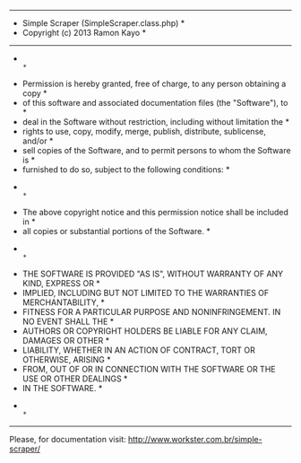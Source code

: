 ********************************************************************************
* Simple Scraper (SimpleScraper.class.php)                                     *
* Copyright (c) 2013 Ramon Kayo                                                *
********************************************************************************
*                                                                              *
* Permission is hereby granted, free of charge, to any person obtaining a copy * 
* of this software and associated documentation files (the "Software"), to     *
* deal in the Software without restriction, including without limitation the   *
* rights to use, copy, modify, merge, publish, distribute, sublicense, and/or  *
* sell copies of the Software, and to permit persons to whom the Software is   *
* furnished to do so, subject to the following conditions:                     *
*                                                                              *
* The above copyright notice and this permission notice shall be included in   *
* all copies or substantial portions of the Software.                          *
*                                                                              *
* THE SOFTWARE IS PROVIDED "AS IS", WITHOUT WARRANTY OF ANY KIND, EXPRESS OR   *
* IMPLIED, INCLUDING BUT NOT LIMITED TO THE WARRANTIES OF MERCHANTABILITY,     *
* FITNESS FOR A PARTICULAR PURPOSE AND NONINFRINGEMENT. IN NO EVENT SHALL THE  *
* AUTHORS OR COPYRIGHT HOLDERS BE LIABLE FOR ANY CLAIM, DAMAGES OR OTHER       *
* LIABILITY, WHETHER IN AN ACTION OF CONTRACT, TORT OR OTHERWISE, ARISING      *
* FROM, OUT OF OR IN CONNECTION WITH THE SOFTWARE OR THE USE OR OTHER DEALINGS * 
* IN THE SOFTWARE.                                                             *
*                                                                              *
********************************************************************************

Please, for documentation visit: http://www.workster.com.br/simple-scraper/